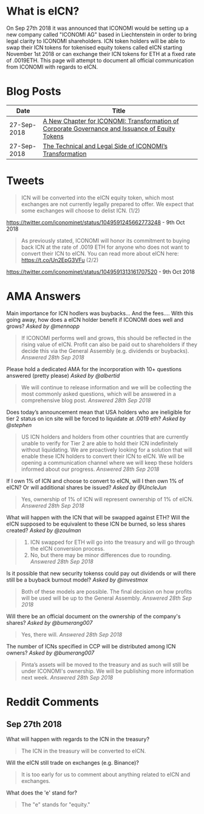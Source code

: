 # What is eICN?
On Sep 27th 2018 it was announced that ICONOMI would be setting up a new company called "ICONOMI AG" based in Liechtenstein in order to bring legal clarity to ICONOMI shareholders. ICN token holders will be able to swap their ICN tokens for tokenised equity tokens called eICN starting November 1st 2018 or can exchange their ICN tokens for ETH at a fixed rate of .0019ETH. This page will attempt to document all official communication from ICONOMI with regards to eICN.

# Blog Posts

Date | Title
---|---
27-Sep-2018 | [A New Chapter for ICONOMI: Transformation of Corporate Governance and Issuance of Equity Tokens](https://medium.com/iconominet/a-new-chapter-for-iconomi-transformation-of-corporate-governance-and-issuance-of-equity-tokens-dc603df2272b) 
27-Sep-2018 | [The Technical and Legal Side of ICONOMI’s Transformation](https://medium.com/iconominet/the-technical-and-legal-side-of-iconomis-transformation-542319b96f0f)

# Tweets

>ICN will be converted into the eICN equity token, which most exchanges are not currently legally prepared to offer. We expect that some exchanges will choose to delist ICN. (1/2)

https://twitter.com/iconominet/status/1049591245662773248 - 9th Oct 2018

>As previously stated, ICONOMI will honor its commitment to buying back ICN at the rate of .0019 ETH for anyone who does not want to convert their ICN to eICN. You can read more about eICN here: https://t.co/Un2EpG3VFu (2/2)

https://twitter.com/iconominet/status/1049591313161707520 - 9th Oct 2018

# AMA Answers

Main importance for ICN hodlers was buybacks... And the fees....
With this going away, how does a eICN holder benefit if ICONOMI does well and grows?
*Asked by @mennopp*

> If ICONOMI performs well and grows, this should be reflected in the rising value of eICN. Profit can also be paid out to shareholders if they decide this via the General Assembly (e.g. dividends or buybacks).
> *Answered 28th Sep 2018*

Please hold a dedicated AMA for the incorporation with 10+ questions answered (pretty please)
*Asked by @albertid*

> We will continue to release information and we will be collecting the most commonly asked questions, which will be answered in a comprehensive blog post.
> *Answered 28th Sep 2018*

Does today’s announcement mean that USA holders who are ineligible for tier 2 status on icn site will be forced to liquidate at .0019 eth?
*Asked by @stephen*

> US ICN holders and holders from other countries that are currently unable to verify for Tier 2 are able to hold their ICN indefinitely without liquidating. We are proactively looking for a solution that will enable these ICN holders to convert their ICN to eICN. We will be opening a communication channel where we will keep these holders informed about our progress.
> *Answered 28th Sep 2018*

If I own 1% of ICN and choose to convert to eICN, will I then own 1% of eICN? Or will additional shares be issued?
*Asked by @UncleJun*

> Yes, ownership of 1% of ICN will represent ownership of 1% of eICN.
> *Answered 28th Sep 2018*

What will happen with the ICN that will be swapped against ETH?
Will the eICN supposed to be equivalent to these ICN be burned, so less shares created?
*Asked by @zoulman*

> 1. ICN swapped for ETH will go into the treasury and will go through the eICN conversion process.
> 2. No, but there may be minor differences due to rounding.
> *Answered 28th Sep 2018*

Is it possible that new security tokenss could pay out dividends or will there still be a buyback burnout model?
*Asked by @investmox*

> Both of these models are possible. The final decision on how profits will be used will be up to the General Assembly.
> *Answered 28th Sep 2018*

Will there be an official document on the ownership of the company's shares?
*Asked by @bumerang007*

> Yes, there will.
> *Answered 28th Sep 2018*

The number of ICNs specified in CCP will be distributed among ICN owners?
*Asked by @bumerang007*

>  Pinta’s assets will be moved to the treasury and as such will still be under ICONOMI's ownership. We will be publishing more information next week.
> *Answered 28th Sep 2018*

# Reddit Comments

## Sep 27th 2018
What will happen with regards to the ICN in the treasury?
> The ICN in the treasury will be converted to eICN.

Will the eICN still trade on exchanges (e.g. Binance)?
> It is too early for us to comment about anything related to eICN and exchanges.

What does the 'e' stand for?
> The "e" stands for "equity."
